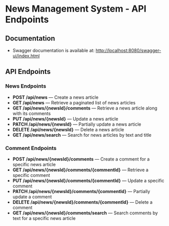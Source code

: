 # News Management System - API Endpoints

## Documentation
- Swagger documentation is available at: [http://localhost:8080/swagger-ui/index.html](http://localhost:8080/swagger-ui/index.html)

## API Endpoints

### News Endpoints
- **POST /api/news** — Create a news article
- **GET /api/news** — Retrieve a paginated list of news articles
- **GET /api/news/{newsId}/comments** — Retrieve a news article along with its comments
- **PUT /api/news/{newsId}** — Update a news article
- **PATCH /api/news/{newsId}** — Partially update a news article
- **DELETE /api/news/{newsId}** — Delete a news article
- **GET /api/news/search** — Search for news articles by text and title

### Comment Endpoints
- **POST /api/news/{newsId}/comments** — Create a comment for a specific news article
- **GET /api/news/{newsId}/comments/{commentId}** — Retrieve a specific comment
- **PUT /api/news/{newsId}/comments/{commentId}** — Update a specific comment
- **PATCH /api/news/{newsId}/comments/{commentId}** — Partially update a comment
- **DELETE /api/news/{newsId}/comments/{commentId}** — Delete a comment
- **GET /api/news/{newsId}/comments/search** — Search comments by text for a specific news article